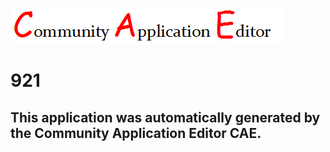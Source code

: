 ![CAE](https://github.com/GHProjectsTest/CAE-Deployment-Temp/blob/master/img/logo.png)  

921
===================


This application was automatically generated by the Community Application Editor CAE.  
---------------
